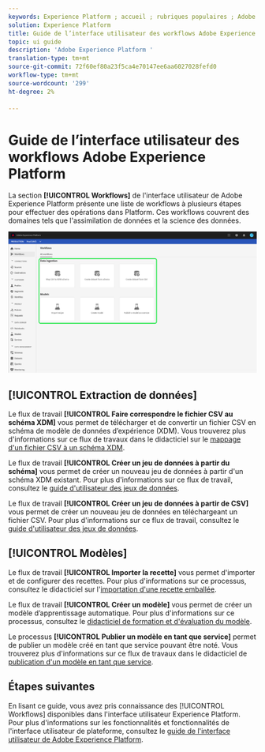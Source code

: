 ```yaml
---
keywords: Experience Platform ; accueil ; rubriques populaires ; Adobe Experience Platform ; guide de l'utilisateur ; guide de l'interface utilisateur ; guide de l'interface utilisateur des workflows ; workflows ; guide de l'utilisateur des workflows ;
solution: Experience Platform
title: Guide de l’interface utilisateur des workflows Adobe Experience Platform
topic: ui guide
description: 'Adobe Experience Platform '
translation-type: tm+mt
source-git-commit: 72f60ef80a23f5ca4e70147ee6aa6027028fefd0
workflow-type: tm+mt
source-wordcount: '299'
ht-degree: 2%

---
```



# Guide de l’interface utilisateur des workflows Adobe Experience Platform

La section **[!UICONTROL Workflows]** de l&#39;interface utilisateur de Adobe Experience Platform présente une liste de workflows à plusieurs étapes pour effectuer des opérations dans Platform. Ces workflows couvrent des domaines tels que l&#39;assimilation de données et la science des données.

![workflows](./images/workflows/workflows.png)

## [!UICONTROL Extraction de données]

Le flux de travail **[!UICONTROL Faire correspondre le fichier CSV au schéma XDM]** vous permet de télécharger et de convertir un fichier CSV en schéma de modèle de données d’expérience (XDM). Vous trouverez plus d&#39;informations sur ce flux de travaux dans le didacticiel sur le [mappage d&#39;un fichier CSV à un schéma XDM](../ingestion/tutorials/map-a-csv-file.md).

Le flux de travail **[!UICONTROL Créer un jeu de données à partir du schéma]** vous permet de créer un nouveau jeu de données à partir d&#39;un schéma XDM existant. Pour plus d&#39;informations sur ce flux de travail, consultez le [guide d&#39;utilisateur des jeux de données](../catalog/datasets/user-guide.md#schema).

Le flux de travail **[!UICONTROL Créer un jeu de données à partir de CSV]** vous permet de créer un nouveau jeu de données en téléchargeant un fichier CSV. Pour plus d&#39;informations sur ce flux de travail, consultez le [guide d&#39;utilisateur des jeux de données](../catalog/datasets/user-guide.md#csv).

## [!UICONTROL Modèles]

Le flux de travail **[!UICONTROL Importer la recette]** vous permet d&#39;importer et de configurer des recettes. Pour plus d&#39;informations sur ce processus, consultez le didacticiel sur l&#39;[importation d&#39;une recette emballée](../data-science-workspace/models-recipes/import-packaged-recipe-ui.md).

Le flux de travail **[!UICONTROL Créer un modèle]** vous permet de créer un modèle d’apprentissage automatique. Pour plus d&#39;informations sur ce processus, consultez le [didacticiel de formation et d&#39;évaluation du modèle](../data-science-workspace/models-recipes/train-evaluate-model-ui.md).

Le processus **[!UICONTROL Publier un modèle en tant que service]** permet de publier un modèle créé en tant que service pouvant être noté. Vous trouverez plus d&#39;informations sur ce flux de travaux dans le didacticiel de [publication d&#39;un modèle en tant que service](../data-science-workspace/models-recipes/publish-model-service-ui.md).

## Étapes suivantes

En lisant ce guide, vous avez pris connaissance des [!UICONTROL Workflows] disponibles dans l&#39;interface utilisateur Experience Platform. Pour plus d&#39;informations sur les fonctionnalités et fonctionnalités de l&#39;interface utilisateur de plateforme, consultez le [guide de l&#39;interface utilisateur de Adobe Experience Platform](ui-guide.md).